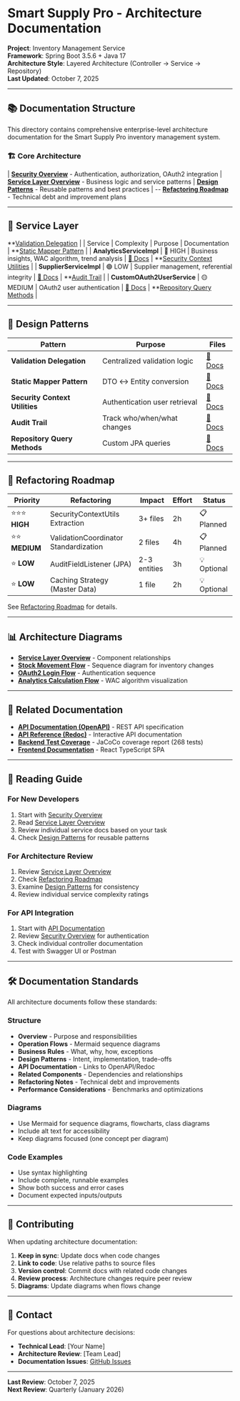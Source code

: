 # Smart Supply Pro - Architecture Documentation

**Project**: Inventory Management Service  
**Framework**: Spring Boot 3.5.6 + Java 17  
**Architecture Style**: Layered Architecture (Controller → Service → Repository)  
**Last Updated**: October 7, 2025

---

## 📚 Documentation Structure

This directory contains comprehensive enterprise-level architecture documentation for the Smart Supply Pro inventory management system.

### 🏗️ Core Architecture

| **[Security Overview](security-overview.md)** - Authentication, authorization, OAuth2 integration
| **[Service Layer Overview](services/README.md)** - Business logic and service patterns
| **[Design Patterns](patterns/README.md)** - Reusable patterns and best practices
| -- **[Refactoring Roadmap](refactoring/README.md)** - Technical debt and improvement plans

---

## 🔧 Service Layer
 **[Validation Delegation](patterns/validation-patterns.md) |
| Service | Complexity | Purpose | Documentation |
 **[Static Mapper Pattern](patterns/mapper-patterns.md) |
| **AnalyticsServiceImpl** | 🔴 HIGH | Business insights, WAC algorithm, trend analysis | [📖 Docs](services/analytics-service.md) |
 **[Security Context Utilities](patterns/security-context.md) |
| **SupplierServiceImpl** | 🟢 LOW | Supplier management, referential integrity | [📖 Docs](services/supplier-service.md) |
 **[Audit Trail](patterns/audit-trail.md) |
| **CustomOAuth2UserService** | 🟡 MEDIUM | OAuth2 user authentication | [📖 Docs](services/oauth2-services.md) |
 **[Repository Query Methods](patterns/repository-patterns.md) |

---

## 🎨 Design Patterns

| Pattern | Purpose | Files |
|---------|---------|-------|
| **Validation Delegation** | Centralized validation logic | [📖 Docs](patterns/validation-patterns.md) |
| **Static Mapper Pattern** | DTO ↔ Entity conversion | [📖 Docs](patterns/mapper-patterns.md) |
| **Security Context Utilities** | Authentication user retrieval | [📖 Docs](patterns/security-context.md) |
| **Audit Trail** | Track who/when/what changes | [📖 Docs](patterns/audit-trail.md) |
| **Repository Query Methods** | Custom JPA queries | [📖 Docs](patterns/repository-patterns.md) |

---

## 🔄 Refactoring Roadmap

| Priority | Refactoring | Impact | Effort | Status |
|----------|-------------|--------|--------|--------|
| ⭐⭐⭐ **HIGH** | SecurityContextUtils Extraction | 3+ files | 2h | 📋 Planned |
| ⭐⭐ **MEDIUM** | ValidationCoordinator Standardization | 2 files | 4h | 📋 Planned |
| ⭐ **LOW** | AuditFieldListener (JPA) | 2-3 entities | 3h | 💡 Optional |
| ⭐ **LOW** | Caching Strategy (Master Data) | 1 file | 2h | 💡 Optional |

See [Refactoring Roadmap](refactoring/README.md) for details.

---

## 📊 Architecture Diagrams

- **[Service Layer Overview](diagrams/service-layer-overview.md)** - Component relationships
- **[Stock Movement Flow](diagrams/stock-movement-flow.md)** - Sequence diagram for inventory changes
- **[OAuth2 Login Flow](diagrams/oauth2-login-flow.md)** - Authentication sequence
- **[Analytics Calculation Flow](diagrams/analytics-calculation-flow.md)** - WAC algorithm visualization

---

## 🔗 Related Documentation

- **[API Documentation (OpenAPI)](../api/openapi/openapi.yaml)** - REST API specification
- **[API Reference (Redoc)](../api/redoc/api.html)** - Interactive API documentation
- **[Backend Test Coverage](https://keglev.github.io/inventory-service/backend/coverage/index.html)** - JaCoCo coverage report (268 tests)
- **[Frontend Documentation](../../frontend/README.md)** - React TypeScript SPA

---

## 📖 Reading Guide

### For New Developers
1. Start with [Security Overview](security-overview.md)
2. Read [Service Layer Overview](services/README.md)
3. Review individual service docs based on your task
4. Check [Design Patterns](patterns/README.md) for reusable patterns

### For Architecture Review
1. Review [Service Layer Overview](services/README.md)
2. Check [Refactoring Roadmap](refactoring/README.md)
3. Examine [Design Patterns](patterns/README.md) for consistency
4. Review individual service complexity ratings

### For API Integration
1. Start with [API Documentation](../api/redoc/api.html)
2. Review [Security Overview](security-overview.md) for authentication
3. Check individual controller documentation
4. Test with Swagger UI or Postman

---

## 🛠️ Documentation Standards

All architecture documents follow these standards:

### Structure
- **Overview** - Purpose and responsibilities
- **Operation Flows** - Mermaid sequence diagrams
- **Business Rules** - What, why, how, exceptions
- **Design Patterns** - Intent, implementation, trade-offs
- **API Documentation** - Links to OpenAPI/Redoc
- **Related Components** - Dependencies and relationships
- **Refactoring Notes** - Technical debt and improvements
- **Performance Considerations** - Benchmarks and optimizations

### Diagrams
- Use Mermaid for sequence diagrams, flowcharts, class diagrams
- Include alt text for accessibility
- Keep diagrams focused (one concept per diagram)

### Code Examples
- Use syntax highlighting
- Include complete, runnable examples
- Show both success and error cases
- Document expected inputs/outputs

---

## 📝 Contributing

When updating architecture documentation:

1. **Keep in sync**: Update docs when code changes
2. **Link to code**: Use relative paths to source files
3. **Version control**: Commit docs with related code changes
4. **Review process**: Architecture changes require peer review
5. **Diagrams**: Update diagrams when flows change

---

## 📧 Contact

For questions about architecture decisions:
- **Technical Lead**: [Your Name]
- **Architecture Review**: [Team Lead]
- **Documentation Issues**: [GitHub Issues](https://github.com/Keglev/inventory-service/issues)

---

**Last Review**: October 7, 2025  
**Next Review**: Quarterly (January 2026)

